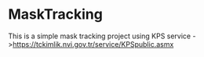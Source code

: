 # MaskTracking
This is a simple mask tracking project using KPS service ->https://tckimlik.nvi.gov.tr/service/KPSpublic.asmx
